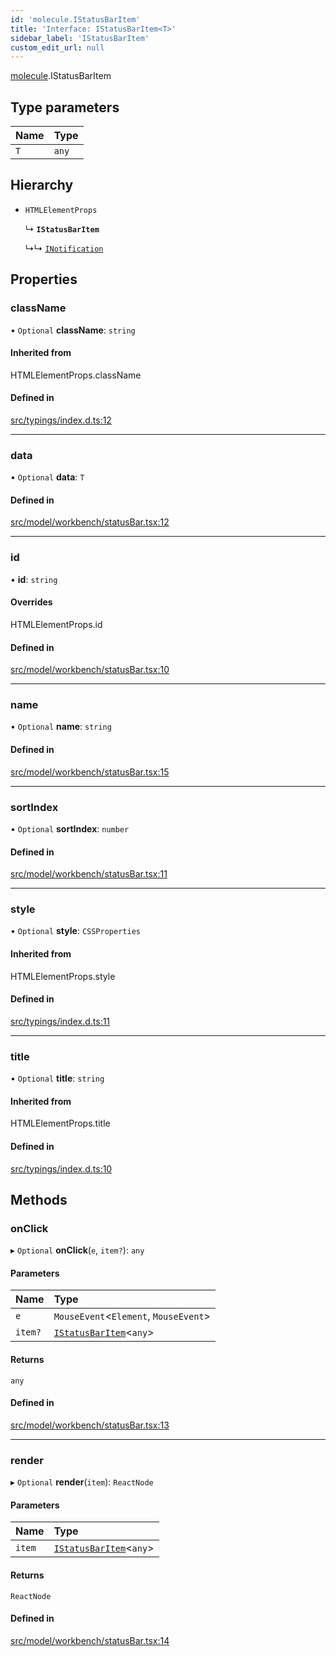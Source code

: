```yaml
---
id: 'molecule.IStatusBarItem'
title: 'Interface: IStatusBarItem<T>'
sidebar_label: 'IStatusBarItem'
custom_edit_url: null
---
```


[molecule](../namespaces/molecule).IStatusBarItem

## Type parameters

| Name | Type  |
| :--- | :---- |
| `T`  | `any` |

## Hierarchy

-   `HTMLElementProps`

    ↳ **`IStatusBarItem`**

    ↳↳ [`INotification`](molecule.INotification)

## Properties

### className

• `Optional` **className**: `string`

#### Inherited from

HTMLElementProps.className

#### Defined in

[src/typings/index.d.ts:12](https://github.com/DTStack/molecule/blob/22a59c7/src/typings/index.d.ts#L12)

---

### data

• `Optional` **data**: `T`

#### Defined in

[src/model/workbench/statusBar.tsx:12](https://github.com/DTStack/molecule/blob/22a59c7/src/model/workbench/statusBar.tsx#L12)

---

### id

• **id**: `string`

#### Overrides

HTMLElementProps.id

#### Defined in

[src/model/workbench/statusBar.tsx:10](https://github.com/DTStack/molecule/blob/22a59c7/src/model/workbench/statusBar.tsx#L10)

---

### name

• `Optional` **name**: `string`

#### Defined in

[src/model/workbench/statusBar.tsx:15](https://github.com/DTStack/molecule/blob/22a59c7/src/model/workbench/statusBar.tsx#L15)

---

### sortIndex

• `Optional` **sortIndex**: `number`

#### Defined in

[src/model/workbench/statusBar.tsx:11](https://github.com/DTStack/molecule/blob/22a59c7/src/model/workbench/statusBar.tsx#L11)

---

### style

• `Optional` **style**: `CSSProperties`

#### Inherited from

HTMLElementProps.style

#### Defined in

[src/typings/index.d.ts:11](https://github.com/DTStack/molecule/blob/22a59c7/src/typings/index.d.ts#L11)

---

### title

• `Optional` **title**: `string`

#### Inherited from

HTMLElementProps.title

#### Defined in

[src/typings/index.d.ts:10](https://github.com/DTStack/molecule/blob/22a59c7/src/typings/index.d.ts#L10)

## Methods

### onClick

▸ `Optional` **onClick**(`e`, `item?`): `any`

#### Parameters

| Name    | Type                                                |
| :------ | :-------------------------------------------------- |
| `e`     | `MouseEvent`<`Element`, `MouseEvent`\>              |
| `item?` | [`IStatusBarItem`](molecule.IStatusBarItem)<`any`\> |

#### Returns

`any`

#### Defined in

[src/model/workbench/statusBar.tsx:13](https://github.com/DTStack/molecule/blob/22a59c7/src/model/workbench/statusBar.tsx#L13)

---

### render

▸ `Optional` **render**(`item`): `ReactNode`

#### Parameters

| Name   | Type                                                |
| :----- | :-------------------------------------------------- |
| `item` | [`IStatusBarItem`](molecule.IStatusBarItem)<`any`\> |

#### Returns

`ReactNode`

#### Defined in

[src/model/workbench/statusBar.tsx:14](https://github.com/DTStack/molecule/blob/22a59c7/src/model/workbench/statusBar.tsx#L14)
